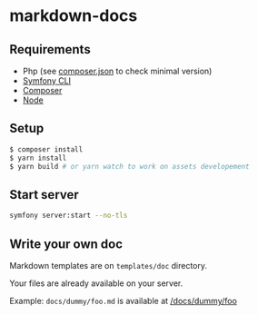 # markdown-docs

## Requirements
* Php (see [composer.json](composer.json) to check minimal version)
* [Symfony CLI](https://symfony.com/download)
* [Composer](https://getcomposer.org/download/)
* [Node](https://github.com/nvm-sh/nvm)

## Setup
```bash
$ composer install
$ yarn install 
$ yarn build # or yarn watch to work on assets developement
```

## Start server
```bash
symfony server:start --no-tls
```

## Write your own doc 
Markdown templates are on `templates/doc` directory.

Your files are already available on your server.

Example:
`docs/dummy/foo.md` is available at [/docs/dummy/foo](http://localhost:8000/dummy/foo)
